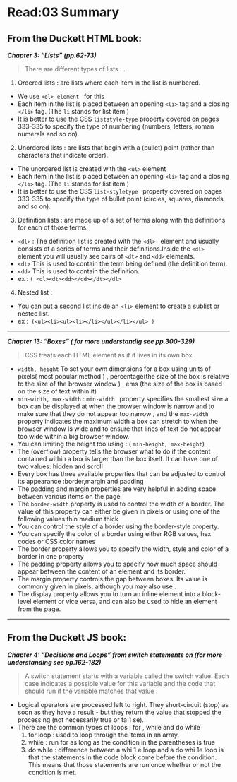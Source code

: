 # Read:03 Summary

## From the Duckett HTML book:

***Chapter 3: “Lists” (pp.62-73)***
> There are different types of lists : .

1. Ordered lists : are lists where each item in the list is numbered.
  * We use `<ol> element ` for this
  * Each item in the list is placed between an opening `<li>` tag and a closing `</li>` tag. (The `li` stands for list item.)
  * It is better to use the CSS `liststyle-type` property covered on pages 333-335 to specify the type of numbering (numbers, letters, roman numerals and so on). 

2. Unordered lists : are lists that begin with a (bullet) point (rather than characters that indicate order).
  * The unordered list is created with the `<ul>` element
  * Each item in the list is placed between an opening `<li>` tag and a closing `</li>` tag. (The `li` stands for list item.)
  * It is better to use the CSS `list-styletype ` property covered on pages 333-335 to specify the type of bullet point (circles, squares, diamonds and so on). 


3. Definition lists : are made up of a set of terms along with the definitions for each of those terms.
  * `<dl>` : The definition list is created with the `<dl> ` element and usually consists of a series of terms and their definitions.Inside the `<dl>` element you will usually see pairs of `<dt>` and `<dd>` elements.
  * `<dt>` This is used to contain the term being defined (the definition term). 
  * `<dd>` This is used to contain the definition.
  * ex : `( <dl><dt><dd></dd></dt></dl> `
4. Nested list : 
  * You can put a second list inside an `<li>` element to create a sublist or nested list.
  * ex :` (<ul><li><ul><li></li></ul></li></ul> )`
  
  -----------------------------------------------------------------------------------------------------------------------------------
  
  ***Chapter 13: “Boxes” ( for more understandig see pp.300-329)***
  
  > CSS treats each HTML element as if it lives in its own box .
  
  
  *  `width, height`  To set your own dimensions for a box using units of pixels( most popular method ) , percentage(the size of the box      is relative to the size of the browser window ) , ems (the size of the box is based on the size of text within it)
  * `min-width, max-width` : `min-width ` property specifies the smallest size a box can be displayed at when the browser window is         narrow and to make sure that they do not appear too narrow , and the `max-width` property indicates the maximum width a box can         stretch to when the browser window is wide and to ensure that lines of text do not appear too wide within a big browser window.
  * You can limiting the height too using : ( `min-height, max-height`)
  * The (overflow) property tells the browser what to do if the content contained within a box is larger than the box itself. It can         have one of two values: hidden and scroll
  * Every box has three available properties that can be adjusted to control its appearance :border,margin and padding
  * The padding and margin properties are very helpful in adding space between various items on the page
  * The `border-width` property is used to control the width of a border. The value of this property can either be given in pixels or       using one of the following values:thin medium thick
  * You can control the style of a border using the border-style property. 
  * You can specify the color of a border using either RGB values, hex codes or CSS color names 
  * The border property allows you to specify the width, style and color of a border in one property 
  * The padding property allows you to specify how much space should appear between the content of an element and its border. 
  * The margin property controls the gap between boxes. Its value is commonly given in pixels, although you may also use .
  * The display property allows you to turn an inline element into a block-level element or vice versa, and can also be used to hide an     element from the page. 
  
  -----------------------------------------------------------------------------------------------------------------------------------
  
  ## From the Duckett JS book:
  
  ***Chapter 4: “Decisions and Loops” from switch statements on (for more understanding see pp.162-182)***
  
  > A switch statement starts with a variable called the switch value. Each case indicates a possible value for
  > this variable and the code that should run if the variable matches that value . 
  
  * Logical operators are processed left to right. They short-circuit (stop) as soon as they have a result - but they return the value       that stopped the processing (not necessarily true or fa 1 se). 
  * There are the common types of loops : for , while and do while
     1. for loop : used to loop through the items in an array. 
     2. while : run for as long as the condition in the parentheses is true
     3. do while : difference between a whi 1 e loop and a do whi 1e  loop is that the statements in the code block come before the             condition. This means that those statements are run once whether or not the condition is met.
  




  
  
  
  
  
  
  
  
  
  
  

